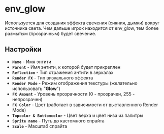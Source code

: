 ﻿# env_glow

Используется для создания эффекта свечения (сияния, дымки) вокруг источника света. Чем дальше игрок находится от env_glow, тем более размытым (прозрачным) будет свечение.

## Настройки

- **`Name`** - Имя энтити
- **`Parent`** - Имя энтити, к которой будет прикреплен
- **`Reflection`** - Тип отражения энтити в зеркалах
- **`Render FX`** - Тип визуального эффекта
- **`Render Mode`** - Режим отображения текстуры (желательно использовать "**Glow**")
- **`FX Amount`** - Уровень прозрачности (0 - прозрачен, 255 - непрозрачен)
- **`FX Color`** - Цвет (работает в зависимости от выставленного Render Mode)
- **`Topcolor & Bottomcolor`** - Цвет верха и цвет низа из палитры
- **`Sprite name`** - Путь до кастомного спрайта
- **`Scale`** - Масштаб спрайта
